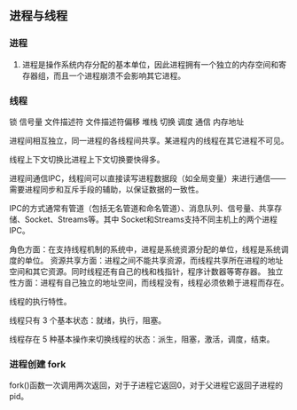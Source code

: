 ## 进程与线程

### 进程
1. 进程是操作系统内存分配的基本单位，因此进程拥有一个独立的内存空间和寄存器组，而且一个进程崩溃不会影响其它进程。



### 线程



锁 信号量 文件描述符 文件描述符偏移 堆栈  切换  调度 通信  内存地址

进程间相互独立，同一进程的各线程间共享。某进程内的线程在其它进程不可见。

线程上下文切换比进程上下文切换要快得多。

进程间通信IPC，线程间可以直接读写进程数据段（如全局变量）来进行通信——需要进程同步和互斥手段的辅助，以保证数据的一致性。

IPC的方式通常有管道（包括无名管道和命名管道）、消息队列、信号量、共享存储、Socket、Streams等。其中 Socket和Streams支持不同主机上的两个进程IPC。

角色方面：在支持线程机制的系统中，进程是系统资源分配的单位，线程是系统调度的单位。
资源共享方面：进程之间不能共享资源，而线程共享所在进程的地址空间和其它资源。同时线程还有自己的栈和栈指针，程序计数器等寄存器。
独立性方面：进程有自己独立的地址空间，而线程没有，线程必须依赖于进程而存在。

线程的执行特性。

线程只有 3 个基本状态：就绪，执行，阻塞。

线程存在 5 种基本操作来切换线程的状态：派生，阻塞，激活，调度，结束。



### 进程创建 fork

fork()函数一次调用两次返回，对于子进程它返回0，对于父进程它返回子进程的pid。




